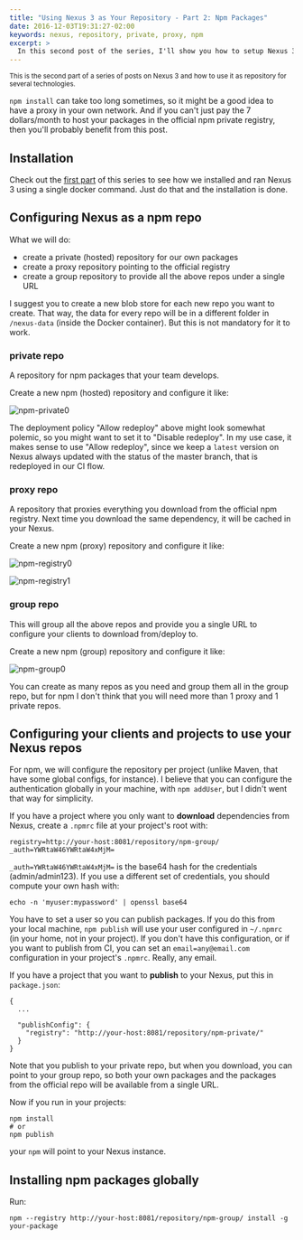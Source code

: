 ```yaml
---
title: "Using Nexus 3 as Your Repository - Part 2: Npm Packages"
date: 2016-12-03T19:31:27-02:00
keywords: nexus, repository, private, proxy, npm
excerpt: >
  In this second post of the series, I'll show you how to setup Nexus 3 and configure it to use it as a private npm registry and as a proxy to the official registry.
---
```


<small>
This is the second part of a series of posts on Nexus 3 and how to use it as repository for several technologies.
</small>

`npm install` can take too long sometimes, so it might be a good idea to have a proxy in your own network. And if you can't just pay the 7 dollars/month to host your packages in the official npm private registry, then you'll probably benefit from this post.

## Installation

Check out the [first part](https://rafaeleyng.github.io/using-nexus-3-as-your-repository-part-1-maven-artifacts/) of this series to see how we installed and ran Nexus 3 using a single docker command. Just do that and the installation is done.

## Configuring Nexus as a npm repo

What we will do:
  - create a private (hosted) repository for our own packages
  - create a proxy repository pointing to the official registry
  - create a group repository to provide all the above repos under a single URL

I suggest you to create a new blob store for each new repo you want to create. That way, the data for every repo will be in a different folder in `/nexus-data` (inside the Docker container). But this is not mandatory for it to work.

### private repo

A repository for npm packages that your team develops.

Create a new npm (hosted) repository and configure it like:

![npm-private0](https://cloud.githubusercontent.com/assets/4842605/20909966/d6f8101e-bb45-11e6-9791-0f2472866fdd.png)

The deployment policy "Allow redeploy" above might look somewhat polemic, so you might want to set it to "Disable redeploy". In my use case, it makes sense to use "Allow redeploy", since we keep a `latest` version on Nexus always updated with the status of the master branch, that is redeployed in our CI flow.

### proxy repo

A repository that proxies everything you download from the official npm registry. Next time you download the same dependency, it will be cached in your Nexus.

Create a new npm (proxy) repository and configure it like:

![npm-registry0](https://cloud.githubusercontent.com/assets/4842605/20909964/d6f6568e-bb45-11e6-9161-6e302ed1757f.png)

![npm-registry1](https://cloud.githubusercontent.com/assets/4842605/20909965/d6f7e9ea-bb45-11e6-86f1-c6ce957bf948.png)

### group repo

This will group all the above repos and provide you a single URL to configure your clients to download from/deploy to.

Create a new npm (group) repository and configure it like:

![npm-group0](https://cloud.githubusercontent.com/assets/4842605/20909963/d6f41e32-bb45-11e6-9134-848409b5d781.png)

You can create as many repos as you need and group them all in the group repo, but for npm I don't think that you will need more than 1 proxy and 1 private repos.

## Configuring your clients and projects to use your Nexus repos

For npm, we will configure the repository per project (unlike Maven, that have some global configs, for instance). I believe that you can configure the authentication globally in your machine, with `npm addUser`, but I didn't went that way for simplicity.

If you have a project where you only want to **download** dependencies from Nexus, create a `.npmrc` file at your project's root with:

```
registry=http://your-host:8081/repository/npm-group/
_auth=YWRtaW46YWRtaW4xMjM=
```

`_auth=YWRtaW46YWRtaW4xMjM=` is the base64 hash for the credentials (admin/admin123). If you use a different set of credentials, you should compute your own hash with:

```
echo -n 'myuser:mypassword' | openssl base64
```

You have to set a user so you can publish packages. If you do this from your local machine, `npm publish` will use your user configured in `~/.npmrc` (in your home, not in your project). If you don't have this configuration, or if you want to publish from CI, you can set an `email=any@email.com` configuration in your project's `.npmrc`. Really, any email.

If you have a project that you want to **publish** to your Nexus, put this in `package.json`:

```
{
  ...

  "publishConfig": {
    "registry": "http://your-host:8081/repository/npm-private/"
  }
}
```

Note that you publish to your private repo, but when you download, you can point to your group repo, so both your own packages and the packages from the official repo will be available from a single URL.

Now if you run in your projects:

```
npm install
# or
npm publish
```

your `npm` will point to your Nexus instance.

## Installing npm packages globally

Run:

```
npm --registry http://your-host:8081/repository/npm-group/ install -g your-package
```
